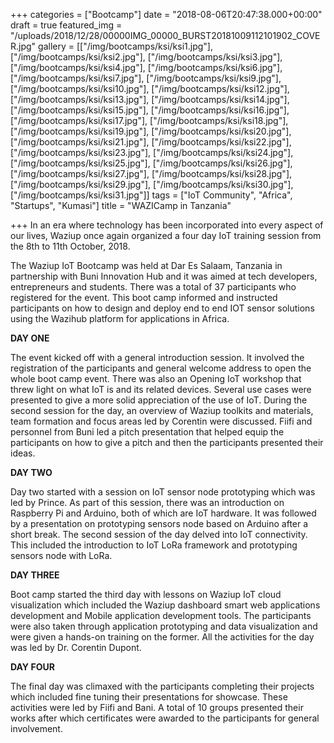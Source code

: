 +++
categories = ["Bootcamp"]
date = "2018-08-06T20:47:38.000+00:00"
draft = true
featured_img = "/uploads/2018/12/28/00000IMG_00000_BURST20181009112101902_COVER.jpg"
gallery = [["/img/bootcamps/ksi/ksi1.jpg"], ["/img/bootcamps/ksi/ksi2.jpg"], ["/img/bootcamps/ksi/ksi3.jpg"], ["/img/bootcamps/ksi/ksi4.jpg"], ["/img/bootcamps/ksi/ksi6.jpg"], ["/img/bootcamps/ksi/ksi7.jpg"], ["/img/bootcamps/ksi/ksi9.jpg"], ["/img/bootcamps/ksi/ksi10.jpg"], ["/img/bootcamps/ksi/ksi12.jpg"], ["/img/bootcamps/ksi/ksi13.jpg"], ["/img/bootcamps/ksi/ksi14.jpg"], ["/img/bootcamps/ksi/ksi15.jpg"], ["/img/bootcamps/ksi/ksi16.jpg"], ["/img/bootcamps/ksi/ksi17.jpg"], ["/img/bootcamps/ksi/ksi18.jpg"], ["/img/bootcamps/ksi/ksi19.jpg"], ["/img/bootcamps/ksi/ksi20.jpg"], ["/img/bootcamps/ksi/ksi21.jpg"], ["/img/bootcamps/ksi/ksi22.jpg"], ["/img/bootcamps/ksi/ksi23.jpg"], ["/img/bootcamps/ksi/ksi24.jpg"], ["/img/bootcamps/ksi/ksi25.jpg"], ["/img/bootcamps/ksi/ksi26.jpg"], ["/img/bootcamps/ksi/ksi27.jpg"], ["/img/bootcamps/ksi/ksi28.jpg"], ["/img/bootcamps/ksi/ksi29.jpg"], ["/img/bootcamps/ksi/ksi30.jpg"], ["/img/bootcamps/ksi/ksi31.jpg"]]
tags = ["IoT Community", "Africa", "Startups", "Kumasi"]
title = "WAZICamp in Tanzania"

+++
In an era where technology has been incorporated into every aspect of our lives, Waziup once again organized a four day IoT training session from the 8th to 11th October, 2018. 

<!--more-->
The Waziup IoT Bootcamp was held at Dar Es Salaam, Tanzania in partnership with Buni Innovation Hub and it was aimed at tech developers, entrepreneurs and students. There was a total of 37 participants who registered for the event. This boot camp informed and instructed participants on how to design and deploy end to end IOT sensor solutions using the Wazihub platform for applications in Africa.

**DAY ONE**

The event kicked off with a general introduction session. It involved the registration of the participants and general welcome address to open the whole boot camp event. There was also an Opening IoT workshop that threw light on what IoT is and its related devices. Several use cases were presented to give a more solid appreciation of the use of IoT. During the second session for the day, an overview of Waziup toolkits and materials, team formation and focus areas led by Corentin were discussed. Fiifi and personnel from Buni led a pitch presentation that helped equip the participants on how to give a pitch and then the participants presented their ideas.

**DAY TWO**

Day two started with a session on IoT sensor node prototyping which was led by Prince. As part of this session, there was an introduction on Raspberry Pi and Arduino, both of which are IoT hardware. It was followed by a presentation on prototyping sensors node based on Arduino after a short break. The second session of the day delved into IoT connectivity. This included the introduction to IoT LoRa framework and prototyping sensors node with LoRa.

**DAY THREE**

Boot camp started the third day with lessons on Waziup IoT cloud visualization which included the Waziup dashboard smart web applications development and Mobile application development tools. The participants were also taken through application prototyping and data visualization and were given a hands-on training on the former. All the activities for the day was led by Dr. Corentin Dupont.

**DAY FOUR**

The final day was climaxed with the participants completing their projects which included fine tuning their presentations for showcase. These activities were led by Fiifi and Bani. A total of 10 groups presented their works after which certificates were awarded to the participants for general involvement.